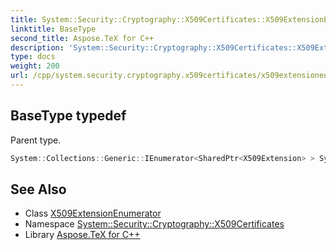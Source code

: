 ```yaml
---
title: System::Security::Cryptography::X509Certificates::X509ExtensionEnumerator::BaseType typedef
linktitle: BaseType
second_title: Aspose.TeX for C++
description: 'System::Security::Cryptography::X509Certificates::X509ExtensionEnumerator::BaseType typedef. Parent type in C++.'
type: docs
weight: 200
url: /cpp/system.security.cryptography.x509certificates/x509extensionenumerator/basetype/
---
```

## BaseType typedef


Parent type.

```cpp
System::Collections::Generic::IEnumerator<SharedPtr<X509Extension> > System::Security::Cryptography::X509Certificates::X509ExtensionEnumerator::BaseType
```

## See Also

* Class [X509ExtensionEnumerator](../)
* Namespace [System::Security::Cryptography::X509Certificates](../../)
* Library [Aspose.TeX for C++](../../../)
